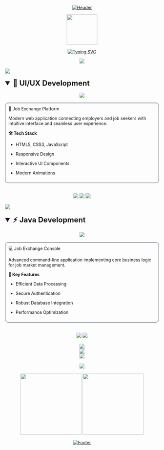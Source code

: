 <div align="center">

[![Header](https://capsule-render.vercel.app/api?type=waving&color=8B5CF6&height=200&section=header&text=Welcome%20to%20My%20Student%20Project%20Portfolio&fontSize=40&fontColor=ffffff&animation=fadeIn&fontAlignY=35&desc=Innovation%20through%20code%20|%20Building%20digital%20solutions&descAlignY=55&descAlign=62)](https://github.com/Gerasha0)

<div align="center">
  <img src="https://raw.githubusercontent.com/TheDudeThatCode/TheDudeThatCode/master/Assets/Developer.gif" width="100"/>
</div>

[![Typing SVG](https://readme-typing-svg.herokuapp.com?font=JetBrains+Mono&weight=600&size=24&pause=1000&color=8B5CF6&center=true&vCenter=true&random=false&width=600&lines=Frontend+Developer;Java+Developer;UI%2FUX+Enthusiast)](https://git.io/typing-svg)

</div>

<div align="center">
  <img src="https://komarev.com/ghpvc/?username=Gerasha0&color=8B5CF6&style=for-the-badge&label=PROFILE+VIEWS"/>
</div>

<br>

<img src="https://user-images.githubusercontent.com/73097560/115834477-dbab4500-a447-11eb-908a-139a6edaec5c.gif">

<br>
<br>

<details open>
<summary style="cursor: pointer; font-size: 24px; font-weight: bold;">🎨 UI/UX Development</summary>

<div align="center">
  <br>
  <a href="https://github.com/Gerasha0/JobExchangeWebsite">
    <img src="https://github-readme-stats.vercel.app/api/pin/?username=Gerasha0&repo=JobExchangeWebsite&theme=dark&bg_color=1e293b&title_color=8B5CF6&icon_color=8B5CF6&text_color=ffffff&border_color=334155&border_radius=10"/>
  </a>
  
  <br>
  <br>
  
  <div align="left" style="border: 1px solid #334155; padding: 10px; border-radius: 10px;">
🌟 Job Exchange Platform

Modern web application connecting employers and job seekers with intuitive interface and seamless user experience.

**🛠️ Tech Stack**
- HTML5, CSS3, JavaScript
- Responsive Design
- Interactive UI Components
- Modern Animations

  </div>

  <br>
  <br>
  
  <div>
    <img src="https://img.shields.io/badge/HTML5-E34F26?style=for-the-badge&logo=html5&logoColor=white"/>
    <img src="https://img.shields.io/badge/CSS3-1572B6?style=for-the-badge&logo=css3&logoColor=white"/>
    <img src="https://img.shields.io/badge/JavaScript-F7DF1E?style=for-the-badge&logo=javascript&logoColor=black"/>
  </div>
</div>

</details>

<br>

<img src="https://user-images.githubusercontent.com/73097560/115834477-dbab4500-a447-11eb-908a-139a6edaec5c.gif">

<br>
<br>

<details open>
<summary style="cursor: pointer; font-size: 24px; font-weight: bold;">⚡ Java Development</summary>

<div align="center">
  <br>
  <a href="https://github.com/Gerasha0/JobExchangeConsole">
    <img src="https://github-readme-stats.vercel.app/api/pin/?username=Gerasha0&repo=job-exchange-console&theme=dark&bg_color=1e293b&title_color=8B5CF6&icon_color=8B5CF6&text_color=ffffff&border_color=334155&border_radius=10"/>
  </a>
  
  <br>
  <br>
  
  <div align="left" style="border: 1px solid #334155; padding: 10px; border-radius: 10px;">
💻 Job Exchange Console

Advanced command-line application implementing core business logic for job market management.

**🔧 Key Features**
- Efficient Data Processing
- Secure Authentication
- Robust Database Integration
- Performance Optimization
  </div>

  <br>
  <br>
  
  <div>
    <img src="https://img.shields.io/badge/Java-ED8B00?style=for-the-badge&logo=openjdk&logoColor=white"/>
    <img src="https://img.shields.io/badge/Maven-C71A36?style=for-the-badge&logo=apache-maven&logoColor=white"/>
  </div>
</div>

</details>


<br>

<div align="center">

<img src="https://user-images.githubusercontent.com/73097560/115834477-dbab4500-a447-11eb-908a-139a6edaec5c.gif">

<div align="center">
  <img src="https://readme-typing-svg.herokuapp.com/?lines=🛠+Technologies+and+Tools&font=Fira%20Code&center=true&width=440&height=45&color=8B5CF6&vCenter=true&size=22">
</div>

<img src="https://skillicons.dev/icons?i=java,spring,html,css,js,git,github,docker,postgresql&theme=dark" />

<br>
<br>

<img src="https://user-images.githubusercontent.com/73097560/115834477-dbab4500-a447-11eb-908a-139a6edaec5c.gif">

<br>
<br>

<img src="https://github-readme-stats.vercel.app/api?username=Gerasha0&show_icons=true&theme=dark&bg_color=1e293b&title_color=8B5CF6&icon_color=8B5CF6&text_color=ffffff&border_color=334155&border_radius=10&include_all_commits=true&count_private=true" height="200"/>

<img src="https://github-readme-stats.vercel.app/api/top-langs/?username=Gerasha0&layout=compact&theme=dark&bg_color=1e293b&title_color=8B5CF6&icon_color=8B5CF6&text_color=ffffff&border_color=334155&border_radius=10" height="200"/>

</div>




<div align="center">

[![Footer](https://capsule-render.vercel.app/api?type=waving&color=8B5CF6&height=100&section=footer)](https://github.com/Gerasha0)

</div>
